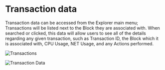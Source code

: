 # Transaction data
Transaction data can be accessed from the Explorer main menu; Transactions will be listed next to the Block they are associated with. When searched or clicked, this data will allow users to see all of the details regarding any given transaction, such as Transaction ID,  the Block which it is associated with,  CPU Usage, NET Usage, and any Actions performed.

![Transactions](https://raw.githubusercontent.com/alacrityio/alacrity-support-documentation/main/user%20documentation/resources/image17.png)

![Transaction Data](https://raw.githubusercontent.com/alacrityio/alacrity-support-documentation/main/user%20documentation/resources/image19.png)